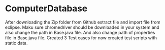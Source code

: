 # ComputerDatabase

After downloading the Zip folder from Github extract file and import file from eclipse.
Maku sure chromedriver should be downloaded in your system and also change the path in Base.java file.
And also change path of properties file in Base.java file.
Created 3 Test cases for now created test scripts with static data.
